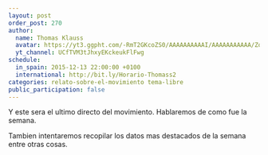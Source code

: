 ```yaml
---
layout: post
order_post: 270
author:
  name: Thomas Klauss
  avatar: https://yt3.ggpht.com/-RmT2GKcoZS0/AAAAAAAAAAI/AAAAAAAAAAA/Zqd0OElb99Q/s88-c-k-no/photo.jpg
  yt_channel: UCfTVM3tJhxyEKckeukFlFwg
schedule:
  in_spain: 2015-12-13 22:00:00 +0100
  international: http://bit.ly/Horario-Thomass2
categories: relato-sobre-el-movimiento tema-libre
public_participation: false
---
```

Y este sera el ultimo directo del movimiento. Hablaremos de como fue la semana.

Tambien intentaremos recopilar los datos mas destacados de la semana entre otras cosas.
